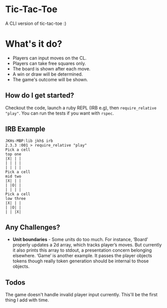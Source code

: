# Tic-Tac-Toe

A CLI version of tic-tac-toe :)

# What's it do?

* Players can input moves on the CL.
* Players can take free squares only.
* The board is shown after each move.
* A win or draw will be determined.
* The game's outcome will be shown.

## How do I get started? ##

Checkout the code, launch a ruby REPL (IRB e.g), then ```require_relative "play"```.
You can run the tests if you want with ```rspec```.

## IRB Example ##

```
JKHs-MBP:lib jkh$ irb
2.3.3 :001 > require_relative "play"
Pick a cell
top one
|X| | |
| | | |
| | | |
Pick a cell
mid two
|X| | |
| |O| |
| | | |
Pick a cell
low three
|X| | |
| |O| |
| | |X|
```

## Any Challenges? ##
* __Unit boundaries__ - Some units do too much. For instance, ‘Board’ properly updates a 2d array, which tracks player’s moves. But currently it also prints this array to stdout, a presentation concern belonging elsewhere. ‘Game’ is another example. It passes the player objects tokens though really token generation should be internal to those objects.

## Todos ##
The game doesn't handle invalid player input currently. This'll be the first thing I add with time.
